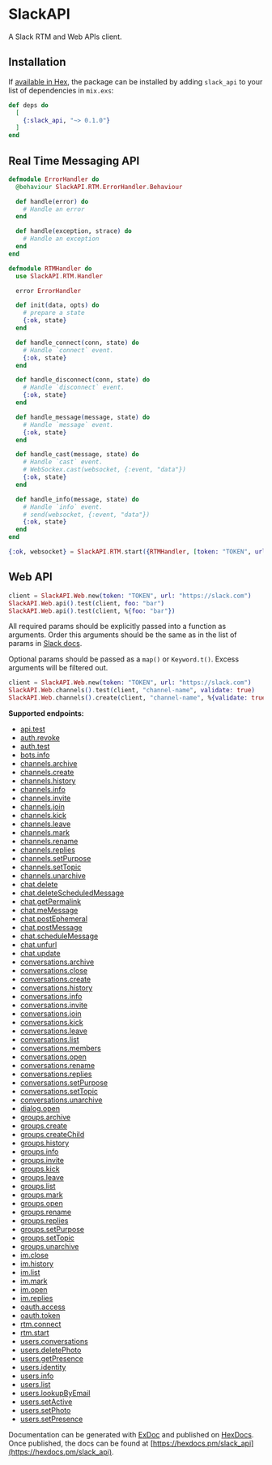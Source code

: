 # SlackAPI

A Slack RTM and Web APIs client.

## Installation

If [available in Hex](https://hex.pm/docs/publish), the package can be installed
by adding `slack_api` to your list of dependencies in `mix.exs`:

```elixir
def deps do
  [
    {:slack_api, "~> 0.1.0"}
  ]
end
```

## Real Time Messaging API

```elixir
defmodule ErrorHandler do
  @behaviour SlackAPI.RTM.ErrorHandler.Behaviour

  def handle(error) do
    # Handle an error
  end

  def handle(exception, strace) do
    # Handle an exception
  end
end
```

```elixir
defmodule RTMHandler do
  use SlackAPI.RTM.Handler

  error ErrorHandler

  def init(data, opts) do
    # prepare a state
    {:ok, state}
  end

  def handle_connect(conn, state) do
    # Handle `connect` event.
    {:ok, state}
  end

  def handle_disconnect(conn, state) do
    # Handle `disconnect` event.
    {:ok, state}
  end

  def handle_message(message, state) do
    # Handle `message` event.
    {:ok, state}
  end

  def handle_cast(message, state) do
    # Handle `cast` event.
    # WebSockex.cast(websocket, {:event, "data"})
    {:ok, state}
  end

  def handle_info(message, state) do
    # Handle `info` event.
    # send(websocket, {:event, "data"})
    {:ok, state}
  end
end
```

```elixir
{:ok, websocket} = SlackAPI.RTM.start({RTMHandler, [token: "TOKEN", url: "https://slack.com"]})
```


## Web API

```elixir
client = SlackAPI.Web.new(token: "TOKEN", url: "https://slack.com")
SlackAPI.Web.api().test(client, foo: "bar")
SlackAPI.Web.api().test(client, %{foo: "bar"})
```

All required params should be explicitly passed into a function as arguments. Order this arguments should be the same as in the list of params in [Slack docs](https://api.slack.com/methods).

Optional params should be passed as a `map()` or `Keyword.t()`. Excess arguments will be filtered out.

```elixir
client = SlackAPI.Web.new(token: "TOKEN", url: "https://slack.com")
SlackAPI.Web.channels().test(client, "channel-name", validate: true)
SlackAPI.Web.channels().create(client, "channel-name", %{validate: true})
```

**Supported endpoints:**

- [api.test](https://api.slack.com/methods/rapi.test)
- [auth.revoke](https://api.slack.com/methods/auth.revoke)
- [auth.test](https://api.slack.com/methods/auth.test)
- [bots.info](https://api.slack.com/methods/bots.info)
- [channels.archive](https://api.slack.com/methods/channels.archive)
- [channels.create](https://api.slack.com/methods/channels.create)
- [channels.history](https://api.slack.com/methods/channels.history)
- [channels.info](https://api.slack.com/methods/channels.info)
- [channels.invite](https://api.slack.com/methods/channels.invite)
- [channels.join](https://api.slack.com/methods/channels.join)
- [channels.kick](https://api.slack.com/methods/channels.kick)
- [channels.leave](https://api.slack.com/methods/channels.leave)
- [channels.mark](https://api.slack.com/methods/channels.mark)
- [channels.rename](https://api.slack.com/methods/channels.rename)
- [channels.replies](https://api.slack.com/methods/channels.replies)
- [channels.setPurpose](https://api.slack.com/methods/channels.setPurpose)
- [channels.setTopic](https://api.slack.com/methods/channels.setTopic)
- [channels.unarchive](https://api.slack.com/methods/channels.unarchive)
- [chat.delete](https://api.slack.com/methods/chat.delete)
- [chat.deleteScheduledMessage](https://api.slack.com/methods/chat.deleteScheduledMessage)
- [chat.getPermalink](https://api.slack.com/methods/chat.getPermalink)
- [chat.meMessage](https://api.slack.com/methods/chat.meMessage)
- [chat.postEphemeral](https://api.slack.com/methods/chat.postEphemeral)
- [chat.postMessage](https://api.slack.com/methods/chat.postMessage)
- [chat.scheduleMessage](https://api.slack.com/methods/chat.scheduleMessage)
- [chat.unfurl](https://api.slack.com/methods/chat.unfurl)
- [chat.update](https://api.slack.com/methods/chat.update)
- [conversations.archive](https://api.slack.com/methods/conversations.archive)
- [conversations.close](https://api.slack.com/methods/conversations.close)
- [conversations.create](https://api.slack.com/methods/conversations.create)
- [conversations.history](https://api.slack.com/methods/conversations.history)
- [conversations.info](https://api.slack.com/methods/conversations.info)
- [conversations.invite](https://api.slack.com/methods/conversations.invite)
- [conversations.join](https://api.slack.com/methods/conversations.join)
- [conversations.kick](https://api.slack.com/methods/conversations.kick)
- [conversations.leave](https://api.slack.com/methods/conversations.leave)
- [conversations.list](https://api.slack.com/methods/conversations.list)
- [conversations.members](https://api.slack.com/methods/conversations.members)
- [conversations.open](https://api.slack.com/methods/conversations.open)
- [conversations.rename](https://api.slack.com/methods/conversations.rename)
- [conversations.replies](https://api.slack.com/methods/conversations.replies)
- [conversations.setPurpose](https://api.slack.com/methods/conversations.setPurpose)
- [conversations.setTopic](https://api.slack.com/methods/conversations.setTopic)
- [conversations.unarchive](https://api.slack.com/methods/conversations.unarchive)
- [dialog.open](https://api.slack.com/methods/dialog.open)
- [groups.archive](https://api.slack.com/methods/groups.archive)
- [groups.create](https://api.slack.com/methods/groups.create)
- [groups.createChild](https://api.slack.com/methods/groups.createChild)
- [groups.history](https://api.slack.com/methods/groups.history)
- [groups.info](https://api.slack.com/methods/groups.info)
- [groups.invite](https://api.slack.com/methods/groups.invite)
- [groups.kick](https://api.slack.com/methods/groups.kick)
- [groups.leave](https://api.slack.com/methods/groups.leave)
- [groups.list](https://api.slack.com/methods/groups.list)
- [groups.mark](https://api.slack.com/methods/groups.mark)
- [groups.open](https://api.slack.com/methods/groups.open)
- [groups.rename](https://api.slack.com/methods/groups.rename)
- [groups.replies](https://api.slack.com/methods/groups.replies)
- [groups.setPurpose](https://api.slack.com/methods/groups.setPurpose)
- [groups.setTopic](https://api.slack.com/methods/groups.setTopic)
- [groups.unarchive](https://api.slack.com/methods/groups.unarchive)
- [im.close](https://api.slack.com/methods/im.close)
- [im.history](https://api.slack.com/methods/im.history)
- [im.list](https://api.slack.com/methods/im.list)
- [im.mark](https://api.slack.com/methods/im.mark)
- [im.open](https://api.slack.com/methods/im.open)
- [im.replies](https://api.slack.com/methods/im.replies)
- [oauth.access](https://api.slack.com/methods/oauth.access)
- [oauth.token](https://api.slack.com/methods/oauth.token)
- [rtm.connect](https://api.slack.com/methods/rtm.connect)
- [rtm.start](https://api.slack.com/methods/rtm.start)
- [users.conversations](https://api.slack.com/methods/users.conversations)
- [users.deletePhoto](https://api.slack.com/methods/users.deletePhoto)
- [users.getPresence](https://api.slack.com/methods/users.getPresence)
- [users.identity](https://api.slack.com/methods/users.identity)
- [users.info](https://api.slack.com/methods/users.info)
- [users.list](https://api.slack.com/methods/users.list)
- [users.lookupByEmail](https://api.slack.com/methods/users.lookupByEmail)
- [users.setActive](https://api.slack.com/methods/users.setActive)
- [users.setPhoto](https://api.slack.com/methods/users.setPhoto)
- [users.setPresence](https://api.slack.com/methods/users.setPresence)

Documentation can be generated with [ExDoc](https://github.com/elixir-lang/ex_doc)
and published on [HexDocs](https://hexdocs.pm). Once published, the docs can
be found at [https://hexdocs.pm/slack_api](https://hexdocs.pm/slack_api).
